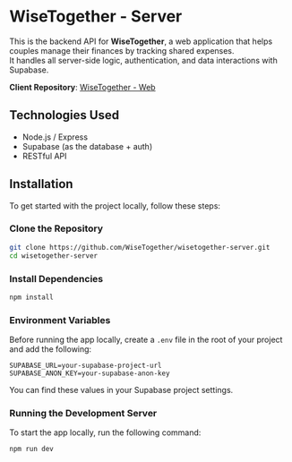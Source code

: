# WiseTogether - Server
This is the backend API for **WiseTogether**, a web application that helps couples manage their finances by tracking shared expenses.  
It handles all server-side logic, authentication, and data interactions with Supabase.

**Client Repository**: [WiseTogether - Web](https://github.com/WiseTogether/wisetogether-web.git)

## Technologies Used

- Node.js / Express
- Supabase (as the database + auth)
- RESTful API

## Installation

To get started with the project locally, follow these steps:

### Clone the Repository

```bash 
git clone https://github.com/WiseTogether/wisetogether-server.git
cd wisetogether-server
```

### Install Dependencies

```bash 
npm install
```

### Environment Variables

Before running the app locally, create a `.env` file in the root of your project and add the following:

```
SUPABASE_URL=your-supabase-project-url
SUPABASE_ANON_KEY=your-supabase-anon-key
```
You can find these values in your Supabase project settings.

### Running the Development Server

To start the app locally, run the following command:

```bash 
npm run dev
```
